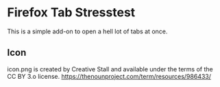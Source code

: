 # Firefox Tab Stresstest

This is a simple add-on to open a hell lot of tabs at once.

## Icon

icon.png is created by Creative Stall and available under the terms of the CC BY 3.o  license. https://thenounproject.com/term/resources/986433/
